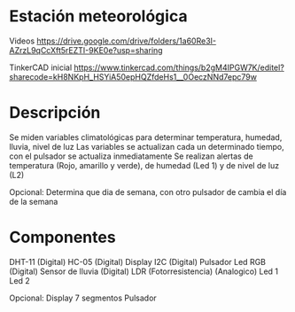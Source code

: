 # Estación meteorológica

Videos
https://drive.google.com/drive/folders/1a60Re3I-AZrzL9qCcXft5rEZTI-9KE0e?usp=sharing

TinkerCAD inicial
https://www.tinkercad.com/things/b2gM4IPGW7K/editel?sharecode=kH8NKpH_HSYiA50epHQZfdeHs1__0OeczNNd7epc79w

# Descripción

Se miden variables climatológicas para determinar temperatura, humedad, lluvia, nivel de luz
Las variables se actualizan cada un determinado tiempo, con el pulsador se actualiza inmediatamente
Se realizan alertas de temperatura (Rojo, amarillo y verde), de humedad (Led 1) y de nivel de luz (L2)

Opcional: Determina que dia de semana, con otro pulsador de cambia el día de la semana

# Componentes

DHT-11 (Digital)
HC-05 (Digital)
Display I2C (Digital)
Pulsador
Led RGB (Digital)
Sensor de lluvia  (Digital)
LDR (Fotorresistencia) (Analogico)
Led 1
Led 2

Opcional:
Display 7 segmentos
Pulsador
